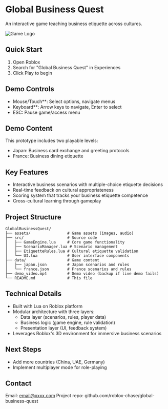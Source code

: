 # Global Business Quest

An interactive game teaching business etiquette across cultures.

![Game Logo](images/logo.png)

## Quick Start

1. Open Roblox
2. Search for "Global Business Quest" in Experiences
3. Click Play to begin

## Demo Controls

- Mouse/Touch**: Select options, navigate menus
- Keyboard**: Arrow keys to navigate, Enter to select
- ESC: Pause game/access menu

## Demo Content

This prototype includes two playable levels:

- Japan: Business card exchange and greeting protocols
- France: Business dining etiquette

## Key Features

- Interactive business scenarios with multiple-choice etiquette decisions
- Real-time feedback on cultural appropriateness
- Scoring system that tracks your business etiquette competence
- Cross-cultural learning through gameplay

## Project Structure

```
GlobalBusinessQuest/
├── assets/                # Game assets (images, audio)
├── src/                   # Source code
│   ├── GameEngine.lua     # Core game functionality
│   ├── ScenarioManager.lua # Scenario management
│   ├── EtiquetteRules.lua # Cultural etiquette validation
│   └── UI.lua             # User interface components
├── data/                  # Game content
│   ├── japan.json         # Japan scenarios and rules
│   └── france.json        # France scenarios and rules
├── demo_video.mp4         # Demo video (backup if live demo fails)
└── README.md              # This file
```

## Technical Details

- Built with Lua on Roblox platform
- Modular architecture with three layers:
  - Data layer (scenarios, rules, player data)
  - Business logic (game engine, rule validation)
  - Presentation layer (UI, feedback system)
- Leverages Roblox's 3D environment for immersive business scenarios

## Next Steps

- Add more countries (China, UAE, Germany)
- Implement multiplayer mode for role-playing

## Contact

Email: email@xxxx.com
Project repo: github.com/roblox-chase/global-business-quest
